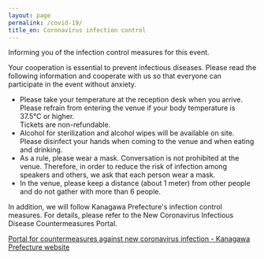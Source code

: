 ```yaml
---
layout: page
permalink: /covid-19/
title_en: Coronavirus infection control
---
```


Informing you of the infection control measures for this event.

Your cooperation is essential to prevent infectious diseases. Please read the following information and cooperate with us so that everyone can participate in the event without anxiety.

- Please take your temperature at the reception desk when you arrive. Please refrain from entering the venue if your body temperature is 37.5℃ or higher.  
Tickets are non-refundable.
- Alcohol for sterilization and alcohol wipes will be available on site. Please disinfect your hands when coming to the venue and when eating and drinking.
- As a rule, please wear a mask. Conversation is not prohibited at the venue. Therefore, in order to reduce the risk of infection among speakers and others, we ask that each person wear a mask.
- In the venue, please keep a distance (about 1 meter) from other people and do not gather with more than 6 people.

In addition, we will follow Kanagawa Prefecture's infection control measures. For details, please refer to the New Coronavirus Infectious Disease Countermeasures Portal.

[Portal for countermeasures against new coronavirus infection \- Kanagawa Prefecture website](https://www.pref.kanagawa.jp/docs/ga4/covid19/)

